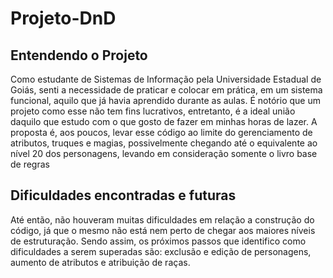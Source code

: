 # Projeto-DnD



## Entendendo o Projeto
Como estudante de Sistemas de Informação pela Universidade Estadual de Goiás, senti a necessidade de praticar e colocar em prática, em um sistema funcional, aquilo que já havia aprendido durante as aulas. 
É notório que um projeto como esse não tem fins lucrativos, entretanto, é a ideal união daquilo que estudo com o que gosto de fazer em minhas horas de lazer.
A proposta é, aos poucos, levar esse código ao limite do gerenciamento de atributos, truques e magias, possivelmente chegando até o equivalente ao nível 20 dos personagens, levando em consideração somente o livro base de regras

## Dificuldades encontradas e futuras
Até então, não houveram muitas dificuldades em relação a construção do código, já que o mesmo não está nem perto de chegar aos maiores níveis de estruturação.
Sendo assim, os próximos passos que identifico como dificuldades a serem superadas são: exclusão e edição de personagens, aumento de atributos e atribuição de raças.
